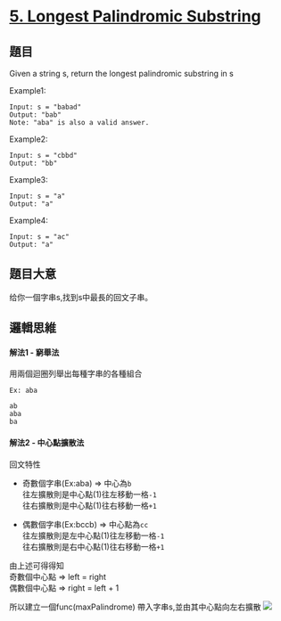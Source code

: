 # [5. Longest Palindromic Substring](https://leetcode.com/problems/longest-palindromic-substring/)

## 題目
Given a string s, return the longest palindromic substring in s

Example1:
```
Input: s = "babad"
Output: "bab"
Note: "aba" is also a valid answer.
```

Example2:
```
Input: s = "cbbd"
Output: "bb"
```

Example3:
```
Input: s = "a"
Output: "a"
```

Example4:
```
Input: s = "ac"
Output: "a"
```

## 題目大意
给你一個字串s,找到s中最長的回文子串。

## 邏輯思維
#### 解法1 - 窮舉法
用兩個迴圈列舉出每種字串的各種組合
```
Ex: aba

ab
aba
ba
```

#### 解法2 - 中心點擴散法
回文特性
* 奇數個字串(Ex:aba) => 中心為`b` </br>
往左擴散則是中心點(1)往左移動一格`-1` </br>
往右擴散則是中心點(1)往右移動一格`+1`

* 偶數個字串(Ex:bccb) => 中心點為`cc` </br>
往左擴散則是左中心點(1)往左移動一格`-1` </br>
往右擴散則是右中心點(1)往右移動一格`+1` </br>

由上述可得得知 </br>
奇數個中心點 => left = right </br>
偶數個中心點 => right = left + 1 </br>

所以建立一個func(maxPalindrome) 帶入字串s,並由其中心點向左右擴散
![](https://scontent.frmq2-2.fna.fbcdn.net/v/t1.15752-9/p1080x2048/219229115_253136196322435_1720194273016691161_n.jpg?_nc_cat=104&ccb=1-3&_nc_sid=ae9488&_nc_ohc=S5UsiSXz2TQAX_ioD0i&_nc_ht=scontent.frmq2-2.fna&oh=22f4fdd17406d81902fb74a1652aeb52&oe=61223FAD)